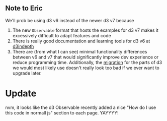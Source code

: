 ## Note to Eric

We'll prob be using d3 v6 instead of the newer d3 v7 because

1. The new `Observable` format that hosts the examples for d3 v7 makes it excessively difficult to adapt features and code
2. There is really good documentation and learning tools for d3 v6 at [d3indepth](https://www.d3indepth.com)
3. There are (from what I can see) minimal functionality differences between v6 and v7 that would significantly improve dev experience or reduce programming time. Additionally, the [migration](https://observablehq.com/@d3/d3v6-migration-guide) for the parts of d3 we would most likely use doesn't really look too bad if we ever want to upgrade later.

# Update
nvm, it looks like the d3 Observable recently added a nice "How do I use this code in normall js" section to each page. YAYYYY!